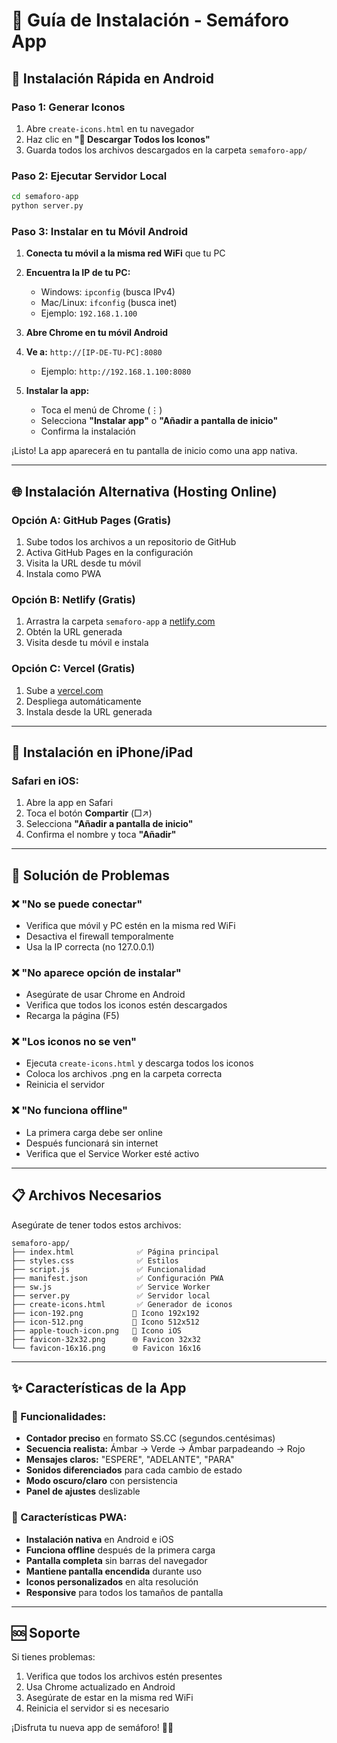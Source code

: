 # 📱 Guía de Instalación - Semáforo App

## 🚀 Instalación Rápida en Android

### Paso 1: Generar Iconos
1. Abre `create-icons.html` en tu navegador
2. Haz clic en **"📱 Descargar Todos los Iconos"**
3. Guarda todos los archivos descargados en la carpeta `semaforo-app/`

### Paso 2: Ejecutar Servidor Local
```bash
cd semaforo-app
python server.py
```

### Paso 3: Instalar en tu Móvil Android
1. **Conecta tu móvil a la misma red WiFi** que tu PC
2. **Encuentra la IP de tu PC:**
   - Windows: `ipconfig` (busca IPv4)
   - Mac/Linux: `ifconfig` (busca inet)
   - Ejemplo: `192.168.1.100`

3. **Abre Chrome en tu móvil Android**
4. **Ve a:** `http://[IP-DE-TU-PC]:8080`
   - Ejemplo: `http://192.168.1.100:8080`

5. **Instalar la app:**
   - Toca el menú de Chrome (⋮)
   - Selecciona **"Instalar app"** o **"Añadir a pantalla de inicio"**
   - Confirma la instalación

¡Listo! La app aparecerá en tu pantalla de inicio como una app nativa.

---

## 🌐 Instalación Alternativa (Hosting Online)

### Opción A: GitHub Pages (Gratis)
1. Sube todos los archivos a un repositorio de GitHub
2. Activa GitHub Pages en la configuración
3. Visita la URL desde tu móvil
4. Instala como PWA

### Opción B: Netlify (Gratis)
1. Arrastra la carpeta `semaforo-app` a [netlify.com](https://netlify.com)
2. Obtén la URL generada
3. Visita desde tu móvil e instala

### Opción C: Vercel (Gratis)
1. Sube a [vercel.com](https://vercel.com)
2. Despliega automáticamente
3. Instala desde la URL generada

---

## 🍎 Instalación en iPhone/iPad

### Safari en iOS:
1. Abre la app en Safari
2. Toca el botón **Compartir** (□↗)
3. Selecciona **"Añadir a pantalla de inicio"**
4. Confirma el nombre y toca **"Añadir"**

---

## 🔧 Solución de Problemas

### ❌ "No se puede conectar"
- Verifica que móvil y PC estén en la misma red WiFi
- Desactiva el firewall temporalmente
- Usa la IP correcta (no 127.0.0.1)

### ❌ "No aparece opción de instalar"
- Asegúrate de usar Chrome en Android
- Verifica que todos los iconos estén descargados
- Recarga la página (F5)

### ❌ "Los iconos no se ven"
- Ejecuta `create-icons.html` y descarga todos los iconos
- Coloca los archivos .png en la carpeta correcta
- Reinicia el servidor

### ❌ "No funciona offline"
- La primera carga debe ser online
- Después funcionará sin internet
- Verifica que el Service Worker esté activo

---

## 📋 Archivos Necesarios

Asegúrate de tener todos estos archivos:

```
semaforo-app/
├── index.html              ✅ Página principal
├── styles.css              ✅ Estilos
├── script.js               ✅ Funcionalidad
├── manifest.json           ✅ Configuración PWA
├── sw.js                   ✅ Service Worker
├── server.py               ✅ Servidor local
├── create-icons.html       ✅ Generador de iconos
├── icon-192.png           📱 Icono 192x192
├── icon-512.png           📱 Icono 512x512
├── apple-touch-icon.png   🍎 Icono iOS
├── favicon-32x32.png      🌐 Favicon 32x32
└── favicon-16x16.png      🌐 Favicon 16x16
```

---

## ✨ Características de la App

### 🚦 Funcionalidades:
- **Contador preciso** en formato SS.CC (segundos.centésimas)
- **Secuencia realista:** Ámbar → Verde → Ámbar parpadeando → Rojo
- **Mensajes claros:** "ESPERE", "ADELANTE", "PARA"
- **Sonidos diferenciados** para cada cambio de estado
- **Modo oscuro/claro** con persistencia
- **Panel de ajustes** deslizable

### 📱 Características PWA:
- **Instalación nativa** en Android e iOS
- **Funciona offline** después de la primera carga
- **Pantalla completa** sin barras del navegador
- **Mantiene pantalla encendida** durante uso
- **Iconos personalizados** en alta resolución
- **Responsive** para todos los tamaños de pantalla

---

## 🆘 Soporte

Si tienes problemas:
1. Verifica que todos los archivos estén presentes
2. Usa Chrome actualizado en Android
3. Asegúrate de estar en la misma red WiFi
4. Reinicia el servidor si es necesario

¡Disfruta tu nueva app de semáforo! 🚦✨
